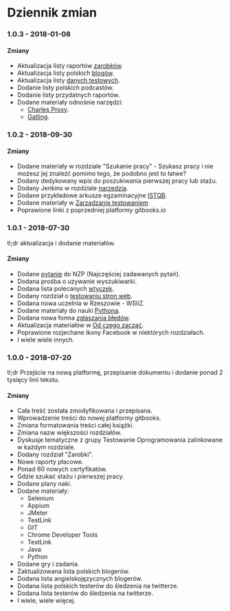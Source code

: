 # Dziennik zmian

### 1.0.3 - 2018-01-08

#### Zmiany

* Aktualizacja listy raportów [zarobków](../zarobki.md).
* Aktualizacja listy polskich [blogów](../gdzie-szukac-wiedzy/polskie-blogi.md).
* Aktualizacja listy [danych testowych](../materialy-dodatkowe/dane-testowe.md).
* Dodanie listy polskich podcastów.
* Dodanie listy przydatnych raportów.
* Dodane materiały odnośnie narzędzi:
  * [Charles Proxy](../narzedzia/charles-proxy.md).
  * [Gatling](../narzedzia/gatling.md).

### 1.0.2 - 2018-09-30

#### Zmiany

* Dodane materiały w rozdziale "Szukanie pracy" - Szukasz pracy i nie możesz jej znaleźć pomimo tego, że podobno jest to łatwe?
* Dodany dedykowany wpis do poszukiwania pierwszej pracy lub stażu.
* Dodany Jenkins w rozdziale [narzędzia](../narzedzia/).
* Dodane przykładowe arkusze egzaminacyjne [ISTQB](../certyfikacja/istqb.md).
* Dodane materiały w [Zarządzanie testowaniem](../narzedzia/zarzadzanie-przypadkami-testowymi/)
* Poprawione linki z poprzedniej platformy gitbooks.io

### 1.0.1 - 2018-07-30

tl;dr aktualizacja i dodanie materiałów.

#### Zmiany

* Dodane [pytanie](../najczesciej-zadawane-pytania.md#jak-zaczac-testowac-strone-web) do NZP \(Najczęściej zadawanych pytań\).
* Dodana prośba o uzywanie wyszukiwarki.
* Dodana lista polecanych [wtyczek](../narzedzia/wtyczki-do-przegladarek.md).
* Dodany rozdział o [testowaniu stron web](../testowanie-stron-web.md).
* Dodana nowa uczelnia w Rzeszowie - WSIiZ.
* Dodane materiały do nauki [Pythona](../automatyzacja/nauka-programowania/python.md).
* Dodana nowa forma [zgłaszania błędów](../rozwoj-materialow.md#zglaszanie-przez-zrzut-ekranu).
* Aktualizacja materiałów w [Od czego zacząć](../od-czego-zaczac/).
* Poprawione rozjechane ikony Facebook w niektórych rozdziałach.
* I wiele wiele innych.

### 1.0.0 - 2018-07-20

tl;dr Przejście na nową platformę, przepisanie dokumentu i dodanie ponad 2 tysięcy linii tekstu.

#### Zmiany

* Cała treść została zmodyfikowana i przepisana.
* Wprowadzenie treści do nowej platformy gitbooks.
* Zmiana formatowania treści całej książki.
* Zmiana nazw większości rozdziałów.
* Dyskusje tematyczne z grupy Testowanie Oprogramowania zalinkowane w każdym rozdziale.
* Dodany rozdział "Zarobki".
* Nowe raporty płacowe.
* Ponad 60 nowych certyfikatów.
* Gdzie szukać stażu i pierwszej pracy.
* Dodane plany naki.
* Dodane materiały:
  * Selenium
  * Appium
  * JMeter
  * TestLink
  * GIT
  * Chrome Developer Tools
  * TestLink
  * Java
  * Python
* Dodane gry i zadania.
* Zaktualizowana lista polskich blogerów.
* Dodana lista angielskojęzycznych blogerów.
* Dodana lista polskich testerów do śledzenia na twitterze.
* Dodana lista testerów do śledzenia na twitterze.
* I wiele, wiele więcej.

